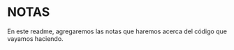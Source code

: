 # NOTAS

En este readme, agregaremos las notas que haremos acerca del código que vayamos haciendo.

